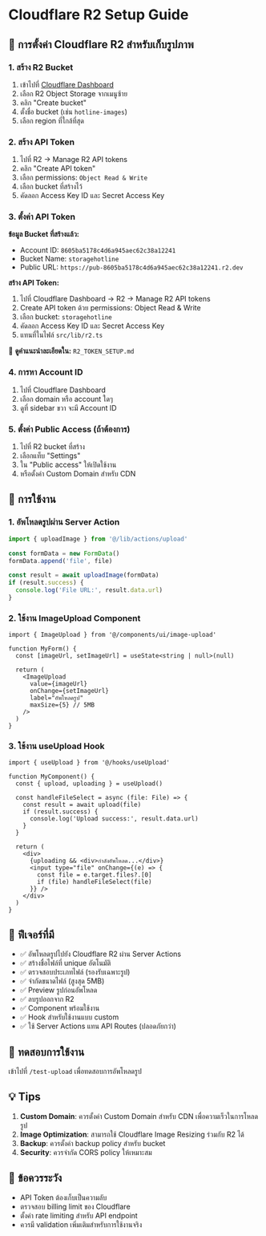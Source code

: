 # Cloudflare R2 Setup Guide

## 🚀 การตั้งค่า Cloudflare R2 สำหรับเก็บรูปภาพ

### 1. สร้าง R2 Bucket

1. เข้าไปที่ [Cloudflare Dashboard](https://dash.cloudflare.com/)
2. เลือก R2 Object Storage จากเมนูซ้าย
3. คลิก "Create bucket"
4. ตั้งชื่อ bucket (เช่น `hotline-images`)
5. เลือก region ที่ใกล้ที่สุด

### 2. สร้าง API Token

1. ไปที่ R2 → Manage R2 API tokens
2. คลิก "Create API token"
3. เลือก permissions: `Object Read & Write`
4. เลือก bucket ที่สร้างไว้
5. คัดลอก Access Key ID และ Secret Access Key

### 3. ตั้งค่า API Token

**ข้อมูล Bucket ที่สร้างแล้ว:**
- Account ID: `8605ba5178c4d6a945aec62c38a12241`
- Bucket Name: `storagehotline`
- Public URL: `https://pub-8605ba5178c4d6a945aec62c38a12241.r2.dev`

**สร้าง API Token:**
1. ไปที่ Cloudflare Dashboard → R2 → Manage R2 API tokens
2. Create API token ด้วย permissions: Object Read & Write
3. เลือก bucket: `storagehotline`
4. คัดลอก Access Key ID และ Secret Access Key
5. แทนที่ในไฟล์ `src/lib/r2.ts`

📖 **ดูคำแนะนำละเอียดใน:** `R2_TOKEN_SETUP.md`

### 4. การหา Account ID

1. ไปที่ Cloudflare Dashboard
2. เลือก domain หรือ account ใดๆ
3. ดูที่ sidebar ขวา จะมี Account ID

### 5. ตั้งค่า Public Access (ถ้าต้องการ)

1. ไปที่ R2 bucket ที่สร้าง
2. เลือกแท็บ "Settings"
3. ใน "Public access" ให้เปิดใช้งาน
4. หรือตั้งค่า Custom Domain สำหรับ CDN

## 📝 การใช้งาน

### 1. อัพโหลดรูปผ่าน Server Action

```typescript
import { uploadImage } from '@/lib/actions/upload'

const formData = new FormData()
formData.append('file', file)

const result = await uploadImage(formData)
if (result.success) {
  console.log('File URL:', result.data.url)
}
```

### 2. ใช้งาน ImageUpload Component

```tsx
import { ImageUpload } from '@/components/ui/image-upload'

function MyForm() {
  const [imageUrl, setImageUrl] = useState<string | null>(null)

  return (
    <ImageUpload
      value={imageUrl}
      onChange={setImageUrl}
      label="อัพโหลดรูป"
      maxSize={5} // 5MB
    />
  )
}
```

### 3. ใช้งาน useUpload Hook

```tsx
import { useUpload } from '@/hooks/useUpload'

function MyComponent() {
  const { upload, uploading } = useUpload()

  const handleFileSelect = async (file: File) => {
    const result = await upload(file)
    if (result.success) {
      console.log('Upload success:', result.data.url)
    }
  }

  return (
    <div>
      {uploading && <div>กำลังอัพโหลด...</div>}
      <input type="file" onChange={(e) => {
        const file = e.target.files?.[0]
        if (file) handleFileSelect(file)
      }} />
    </div>
  )
}
```

## 🔧 ฟีเจอร์ที่มี

- ✅ อัพโหลดรูปไปยัง Cloudflare R2 ผ่าน Server Actions
- ✅ สร้างชื่อไฟล์ที่ unique อัตโนมัติ
- ✅ ตรวจสอบประเภทไฟล์ (รองรับเฉพาะรูป)
- ✅ จำกัดขนาดไฟล์ (สูงสุด 5MB)
- ✅ Preview รูปก่อนอัพโหลด
- ✅ ลบรูปออกจาก R2
- ✅ Component พร้อมใช้งาน
- ✅ Hook สำหรับใช้งานแบบ custom
- ✅ ใช้ Server Actions แทน API Routes (ปลอดภัยกว่า)

## 🧪 ทดสอบการใช้งาน

เข้าไปที่ `/test-upload` เพื่อทดสอบการอัพโหลดรูป

## 💡 Tips

1. **Custom Domain**: ควรตั้งค่า Custom Domain สำหรับ CDN เพื่อความเร็วในการโหลดรูป
2. **Image Optimization**: สามารถใช้ Cloudflare Image Resizing ร่วมกับ R2 ได้
3. **Backup**: ควรตั้งค่า backup policy สำหรับ bucket
4. **Security**: ควรจำกัด CORS policy ให้เหมาะสม

## 🚨 ข้อควรระวัง

- API Token ต้องเก็บเป็นความลับ
- ตรวจสอบ billing limit ของ Cloudflare
- ตั้งค่า rate limiting สำหรับ API endpoint
- ควรมี validation เพิ่มเติมสำหรับการใช้งานจริง
